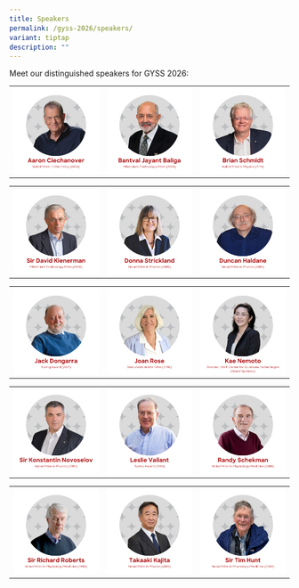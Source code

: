 ```yaml
---
title: Speakers
permalink: /gyss-2026/speakers/
variant: tiptap
description: ""
---
```

<p>Meet our distinguished speakers for GYSS 2026:</p>
<table style="minWidth: 75px">
<colgroup>
<col>
<col>
<col>
</colgroup>
<tbody>
<tr>
<th rowspan="1" colspan="1"><a class="isomer-image-wrapper" href="/gyss-2026/speakers/aaron-ciechanover/"><img style="width: 100%;" height="auto" width="100%" alt="Aaron Ciechanover" src="/images/GYSS 2026/Aaron_Ciechanover___2026.png"></a>
</th>
<th rowspan="1" colspan="1"><a class="isomer-image-wrapper" href="gyss-2026/speakers/bantval-jayant-baliga/"><img style="width: 100%" height="auto" width="100%" alt="Bantval Jayant Baliga" src="/images/GYSS 2026/Bantval_Jayant_Baliga___2026.png"></a>
</th>
<th rowspan="1" colspan="1"><a class="isomer-image-wrapper" href="/gyss-2026/speakers/brian-schmidt/"><img style="width: 100%" height="auto" width="100%" alt="Brian Schmidt" src="/images/GYSS 2026/Brian_Schmidt___2026.png"></a>
</th>
</tr>
</tbody>
</table>
<table style="minWidth: 75px">
<colgroup>
<col>
<col>
<col>
</colgroup>
<tbody>
<tr>
<th rowspan="1" colspan="1"><a class="isomer-image-wrapper" href="/gyss-2026/speakers/david-klenerman/"><img style="width: 100%" height="auto" width="100%" alt="Sir David Klenerman" src="/images/GYSS 2026/Sir_David_Klenerman___2026.png"></a>
</th>
<th rowspan="1" colspan="1"><a class="isomer-image-wrapper" href="/gyss-2026/speakers/donna-strickland/"><img style="width: 100%" height="auto" width="100%" alt="Donna Strickland" src="/images/GYSS 2026/Donna_Strickland___2026.png"></a>
</th>
<th rowspan="1" colspan="1"><a class="isomer-image-wrapper" href="/gyss-2026/speakers/duncan-haldane/"><img style="width: 100%" height="auto" width="100%" alt="Duncan Haldane" src="/images/GYSS 2026/Duncan_Haldane___2026.png"></a>
</th>
</tr>
</tbody>
</table>
<table style="minWidth: 75px">
<colgroup>
<col>
<col>
<col>
</colgroup>
<tbody>
<tr>
<th rowspan="1" colspan="1"><a class="isomer-image-wrapper" href="/gyss-2026/speakers/jack-dongarra/"><img style="width: 100%" height="auto" width="100%" alt="Jack Dongarra" src="/images/GYSS 2026/Jack_Dongarra___2026.png"></a>
</th>
<th rowspan="1" colspan="1"><a class="isomer-image-wrapper" href="/gyss-2026/speakers/joan-rose/"><img style="width: 100%" height="auto" width="100%" alt="Joan Rose" src="/images/GYSS 2026/Joan_Rose___2026.png"></a>
</th>
<th rowspan="1" colspan="1"><a class="isomer-image-wrapper" href="gyss-2026/speakers/kae-nemoto/"><img style="width: 100%" height="auto" width="100%" alt="Kae Nemoto" src="/images/GYSS 2026/Kae_Nemoto_2026.png"></a>
</th>
</tr>
</tbody>
</table>
<table style="minWidth: 75px">
<colgroup>
<col>
<col>
<col>
</colgroup>
<tbody>
<tr>
<td rowspan="1" colspan="1"><a class="isomer-image-wrapper" href="/gyss-2026/speakers/konstantin-novoselov/"><img style="width: 100%" height="auto" width="100%" alt="Sir Konstantin Novoselov" src="/images/GYSS 2026/Sir_Konstantin_Novoselov___2026.png"></a>
</td>
<td rowspan="1" colspan="1"><a class="isomer-image-wrapper" href="/gyss-2026/speakers/leslie-valiant/"><img style="width: 100%" height="auto" width="100%" alt="Leslie Valiant" src="/images/GYSS 2026/Leslie_Valiant___2026.png"></a>
</td>
<td rowspan="1" colspan="1"><a class="isomer-image-wrapper" href="/gyss-2026/speakers/randy-schekman/"><img style="width: 100%" height="auto" width="100%" alt="Randy Schekman" src="/images/GYSS 2026/Randy_Schekman___2026.png"></a>
</td>
</tr>
</tbody>
</table>
<table style="minWidth: 75px">
<colgroup>
<col>
<col>
<col>
</colgroup>
<tbody>
<tr>
<th rowspan="1" colspan="1"><a class="isomer-image-wrapper" href="/gyss-2026/speakers/richard-roberts/"><img style="width: 100%" height="auto" width="100%" alt="Sir Richard Roberts" src="/images/GYSS 2026/Sir_Richard_Roberts___2026.png"></a>
</th>
<th rowspan="1" colspan="1"><a class="isomer-image-wrapper" href="/gyss-2026/speakers/takaaki-kajita/"><img style="width: 100%;" height="auto" width="100%" alt="Takaaki Kajita" src="/images/GYSS 2026/Takaaki_Kajita___2026.png"></a>
</th>
<th rowspan="1" colspan="1"><a class="isomer-image-wrapper" href="/gyss-2026/speakers/tim-hunt/"><img style="width: 100%;" height="auto" width="100%" alt="Sir Tim Hunt" src="/images/GYSS 2026/Sir_Tim_Hunt___2026.png"></a>
</th>
</tr>
</tbody>
</table>
<p></p>